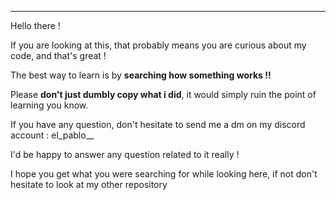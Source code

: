 ----------------------------------------------------------------------------------
Hello there !

If you are looking at this, that probably means you are curious about my code, and that's great !

The best way to learn is by **searching how something works !!**

Please __don't just dumbly copy what i did__, it would simply ruin the point of learning you know.

If you have any question, don't hesitate to send me a dm on my discord account : el_pablo__

I'd be happy to answer any question related to it really !

I hope you get what you were searching for while looking here, if not don't hesitate to look at my other repository
